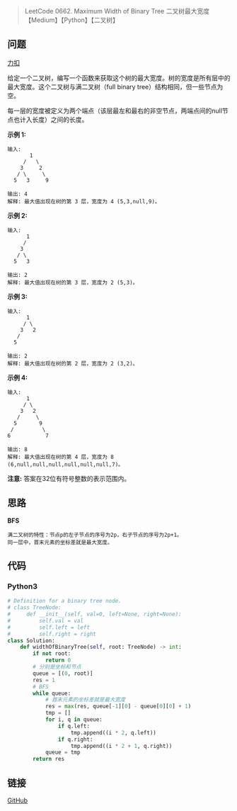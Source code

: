 > LeetCode 0662. Maximum Width of Binary Tree 二叉树最大宽度【Medium】【Python】【二叉树】

## 问题

[力扣](https://leetcode-cn.com/problems/maximum-width-of-binary-tree/)

给定一个二叉树，编写一个函数来获取这个树的最大宽度。树的宽度是所有层中的最大宽度。这个二叉树与满二叉树（full binary tree）结构相同，但一些节点为空。

每一层的宽度被定义为两个端点（该层最左和最右的非空节点，两端点间的null节点也计入长度）之间的长度。

**示例 1:**

    输入: 
    	   1
         /   \
        3     2
       / \     \  
      5   3     9 
    
    输出: 4
    解释: 最大值出现在树的第 3 层，宽度为 4 (5,3,null,9)。

**示例 2:**

    输入: 
    	  1
         /  
        3    
       / \       
      5   3   
    
    输出: 2
    解释: 最大值出现在树的第 3 层，宽度为 2 (5,3)。

**示例 3:**

    输入: 
    	  1
         / \
        3   2 
       /        
      5      
    
    输出: 2
    解释: 最大值出现在树的第 2 层，宽度为 2 (3,2)。

**示例 4:**

    输入: 
     	  1
         / \
        3   2
       /     \  
      5       9 
     /         \
    6           7
    
    输出: 8
    解释: 最大值出现在树的第 4 层，宽度为 8 (6,null,null,null,null,null,null,7)。
**注意:** 答案在32位有符号整数的表示范围内。

## 思路

**BFS**

```
满二叉树的特性：节点p的左子节点的序号为2p，右子节点的序号为2p+1。
同一层中，首末元素的坐标差就是最大宽度。
```

## 代码

### Python3

```python
# Definition for a binary tree node.
# class TreeNode:
#     def __init__(self, val=0, left=None, right=None):
#         self.val = val
#         self.left = left
#         self.right = right
class Solution:
    def widthOfBinaryTree(self, root: TreeNode) -> int:
        if not root:
            return 0
        # 分别是坐标和节点
        queue = [(0, root)]
        res = 1
        # BFS
        while queue:
            # 首末元素的坐标差就是最大宽度
            res = max(res, queue[-1][0] - queue[0][0] + 1)
            tmp = []
            for i, q in queue:
                if q.left:
                    tmp.append((i * 2, q.left))
                if q.right:
                    tmp.append((i * 2 + 1, q.right))
            queue = tmp
        return res
```

## 链接

[GitHub](https://github.com/Wonz5130/LeetCode-Solutions/tree/master/solutions/0662-Maximum-Width-of-Binary-Tree)